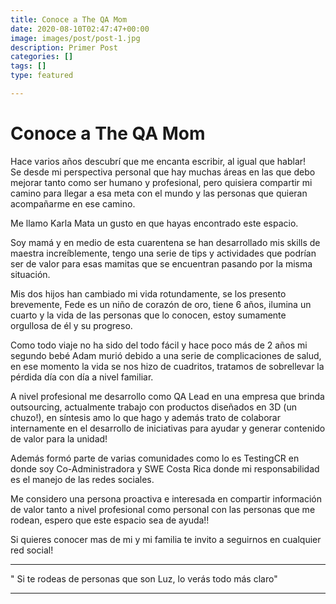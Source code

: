 ```yaml
---
title: Conoce a The QA Mom
date: 2020-08-10T02:47:47+00:00
image: images/post/post-1.jpg
description: Primer Post
categories: []
tags: []
type: featured

---
```

# Conoce a The QA Mom

Hace varios años descubrí que me encanta escribir, al igual que hablar!   
Se desde mi perspectiva personal que hay muchas áreas en las que debo mejorar tanto como ser humano y profesional, pero quisiera compartir mi camino para llegar a esa meta con el mundo y las personas que quieran acompañarme en ese camino.   
  
Me llamo Karla Mata un gusto en que hayas encontrado este espacio.

Soy mamá y en medio de esta cuarentena se han desarrollado mis skills de maestra increíblemente, tengo una serie de tips y actividades que podrían ser de valor para esas mamitas que se encuentran pasando por la misma situación.   
  
Mis dos hijos han cambiado mi vida rotundamente, se los presento brevemente, Fede es un niño de corazón de oro, tiene 6 años, ilumina un cuarto y la vida de las personas que lo conocen, estoy sumamente orgullosa de él y su progreso.   
  
Como todo viaje no ha sido del todo fácil y hace poco más de 2 años mi segundo bebé Adam murió debido a una serie de complicaciones de salud, en ese momento la vida se nos hizo de cuadritos, tratamos de sobrellevar la pérdida día con día a nivel familiar.

A nivel profesional me desarrollo como QA Lead en una empresa que brinda outsourcing, actualmente trabajo con productos diseñados en 3D (un chuzo!), en síntesis amo lo que hago y además trato de colaborar internamente en el desarrollo de iniciativas para ayudar y generar contenido de valor para la unidad!   
  
Además formó parte de varias comunidades como lo es TestingCR en donde soy Co-Administradora y SWE Costa Rica donde mi responsabilidad es el manejo de las redes sociales.

  
Me considero una persona proactiva e interesada en compartir información de valor tanto a nivel profesional como personal con las personas que me rodean, espero que este espacio sea de ayuda!!   
  
Si quieres conocer mas de mi y mi familia te invito a seguirnos en cualquier red social!

<hr>

" Si te rodeas de personas que son Luz, lo verás todo más claro"

<hr>